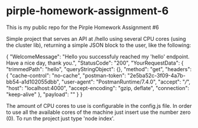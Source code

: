 # pirple-homework-assignment-6
This is my public repo for the Pirple Homework Assignment #6

Simple project that serves an API at /hello using several CPU cores (using the cluster lib), returning a simple JSON block to the user, like the following:

{
    "WelcomeMessage": "Hello you successfuly reached my 'hello' endpoint. Have a nice day, thank you.",
    "StatusCode": "200",
    "YourRequestData": {
        "trimmedPath": "hello",
        "queryStringObject": {},
        "method": "get",
        "headers": {
            "cache-control": "no-cache",
            "postman-token": "2e5ba52c-3f09-4a7b-bb54-a1d102055dbb",
            "user-agent": "PostmanRuntime/7.4.0",
            "accept": "*/*",
            "host": "localhost:4000",
            "accept-encoding": "gzip, deflate",
            "connection": "keep-alive"
        },
        "payload": ""
    }
}

The amount of CPU cores to use is configurable in the config.js file.
In order to use all the available cores of the machine just insert use the number zero (0).
To run the project just type 'node index'.
